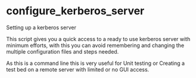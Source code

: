 # configure_kerberos_server
Setting up a kerberos server 

This script gives you a quick access to a ready to use kerberos server with minimum efforts, with this you can avoid remembering and changing the multiple configuration files and steps needed.

As this is a command line this is very useful for Unit testing or Creating a test bed on a remote server with limited or no GUI access.
